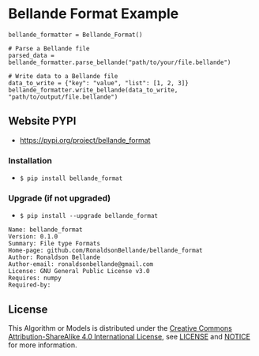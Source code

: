 # Bellande Format Example

```
bellande_formatter = Bellande_Format()

# Parse a Bellande file
parsed_data = bellande_formatter.parse_bellande("path/to/your/file.bellande")

# Write data to a Bellande file
data_to_write = {"key": "value", "list": [1, 2, 3]}
bellande_formatter.write_bellande(data_to_write, "path/to/output/file.bellande")
```

## Website PYPI
- https://pypi.org/project/bellande_format

### Installation
- `$ pip install bellande_format`

### Upgrade (if not upgraded)
- `$ pip install --upgrade bellande_format`

```
Name: bellande_format
Version: 0.1.0
Summary: File type Formats
Home-page: github.com/RonaldsonBellande/bellande_format
Author: Ronaldson Bellande
Author-email: ronaldsonbellande@gmail.com
License: GNU General Public License v3.0
Requires: numpy
Required-by:
```

## License
This Algorithm or Models is distributed under the [Creative Commons Attribution-ShareAlike 4.0 International License](http://creativecommons.org/licenses/by-sa/4.0/), see [LICENSE](https://github.com/RonaldsonBellande/bellande_format/blob/main/LICENSE) and [NOTICE](https://github.com/RonaldsonBellande/bellande_format/blob/main/LICENSE) for more information.
